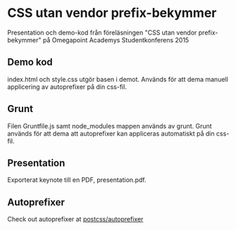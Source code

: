 # CSS utan vendor prefix-bekymmer
Presentation och demo-kod från föreläsningen "CSS utan vendor prefix-bekymmer" på Omegapoint Academys Studentkonferens 2015

## Demo kod
index.html och style.css utgör basen i demot.
Används för att dema manuell applicering av autoprefixer på din css-fil.

## Grunt
Filen Gruntfile.js samt node_modules mappen används av grunt.
Grunt används för att dema att autoprefixer kan appliceras automatiskt på din css-fil.

## Presentation
Exporterat keynote till en PDF, presentation.pdf.

## Autoprefixer
Check out autoprefixer at [postcss/autoprefixer](https://github.com/postcss/autoprefixer)

